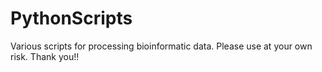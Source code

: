 # PythonScripts 
Various scripts for processing bioinformatic data. Please use at your own risk. Thank you!!
